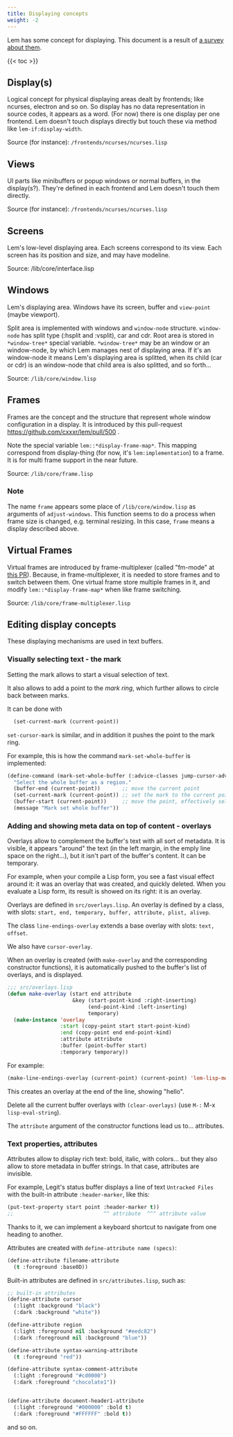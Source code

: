 ```yaml
---
title: Displaying concepts
weight: -2
---
```


Lem has some concept for displaying.
This document is a result of [a survey about them](https://gist.github.com/t-sin/cc0d036e40669395fd41cfd48bb9c997).

{{< toc >}}

## Display(s)

Logical concept for physical displaying areas dealt by frontends; like ncurses, electron and so on.
So display has no data representation in source codes, it appears as a word.
(For now) there is one display per one frontend.
Lem doesn't touch displays directly but touch these via method like `lem-if:display-width`.

Source (for instance): `/frontends/ncurses/ncurses.lisp`

## Views

UI parts like minibuffers or popup windows or normal buffers, in the display(s?).
They're defined in each frontend and Lem doesn't touch them directly.

Source (for instance): `/frontends/ncurses/ncurses.lisp`

## Screens

Lem's low-level displaying area.
Each screens correspond to its view.
Each screen has its position and size, and may have modeline.

Source: /lib/core/interface.lisp

## Windows

Lem's displaying area.
Windows have its screen, buffer and `view-point` (maybe viewport).

Split area is implemented with windows and `window-node` structure.
`window-node` has split type (:hsplit and :vsplit), car and cdr.
Root area is stored in `*window-tree*` special variable.
`*window-tree*` may be an window or an window-node, by which Lem manages nest of displaying area.
If it's an window-node it means Lem's displaying area is splitted,
when its child (car or cdr) is an window-node that child area is also splitted, and so forth...

Source: `/lib/core/window.lisp`

## Frames

Frames are the concept and the structure that represent whole window configuration in a display.
It is introduced by this pull-request https://github.com/cxxxr/lem/pull/500 .

Note the special variable `lem::*display-frame-map*`.
This mapping correspond from display-thing (for now, it's `lem:implementation`) to a frame.
It is for multi frame support in the near future.

Source: `/lib/core/frame.lisp`

### Note

The name `frame` appears some place of `/lib/core/window.lisp` as arguments of `adjust-windows`.
This function seems to do a process when frame size is changed, e.g. terminal resizing.
In this case, `frame` means a display described above.

## Virtual Frames

Virtual frames are introduced by frame-multiplexer (called "fm-mode" at [this PR](https://github.com/cxxxr/lem/pull/501)).
Because, in frame-multiplexer, it is needed to store frames and to switch between them.
One virtual frame store multiple frames in it, and modify `lem::*display-frame-map*` when like frame switching.

Source: `/lib/core/frame-multiplexer.lisp`

## Editing display concepts

These displaying mechanisms are used in text buffers.

### Visually selecting text - the mark

Setting the mark allows to start a visual selection of text.

It also allows to add a point to the *mark ring*, which further allows
to circle back between marks.

It can be done with

```lisp
  (set-current-mark (current-point))
```

`set-cursor-mark` is similar, and in addition it pushes the point to the mark ring.

For example, this is how the command `mark-set-whole-buffer` is implemented:

```lisp
(define-command (mark-set-whole-buffer (:advice-classes jump-cursor-advice)) () ()
  "Select the whole buffer as a region."
  (buffer-end (current-point))       ;; move the current point
  (set-current-mark (current-point)) ;; set the mark to the current point, start visual selection.
  (buffer-start (current-point))     ;; move the point, effectively selecting all text.
  (message "Mark set whole buffer"))
```

### Adding and showing meta data on top of content - overlays

Overlays allow to complement the buffer's text with all sort of
metadata. It is visible, it appears "around" the text (in the left
margin, in the emply line space on the right…), but it isn't part of
the buffer's content. It can be temporary.

For example, when your compile a Lisp form, you see a fast visual
effect around it: it was an overlay that was created, and quickly
deleted. When you evaluate a Lisp form, its result is showed on its
right: it is an overlay.

Overlays are defined in `src/overlays.lisp`. An overlay is defined by
a class, with slots: `start, end, temporary, buffer, attribute, plist,
alivep`.

The class `line-endings-overlay` extends a base overlay with slots: `text, offset`.

We also have `cursor-overlay`.

When an overlay is created (with `make-overlay` and the corresponding
constructor functions), it is automatically pushed to the buffer's
list of overlays, and is displayed.

```lisp
;;; src/overlays.lisp
(defun make-overlay (start end attribute
                     &key (start-point-kind :right-inserting)
                          (end-point-kind :left-inserting)
                          temporary)
  (make-instance 'overlay
                 :start (copy-point start start-point-kind)
                 :end (copy-point end end-point-kind)
                 :attribute attribute
                 :buffer (point-buffer start)
                 :temporary temporary))
```

For example:

```lisp
(make-line-endings-overlay (current-point) (current-point) 'lem-lisp-mode/eval::eval-error-attribute :text "hello")
```
This creates an overlay at the end of the line, showing "hello".

Delete all the current buffer overlays with `(clear-overlays)` (use
`M-:` M-x `lisp-eval-string`).

The `attribute` argument of the constructor functions lead us to… attributes.


### Text properties, attributes

Attributes allow to display rich text: bold, italic, with colors… but
they also allow to store metadata in buffer strings. In that case,
attributes are invisible.

For example, Legit's status buffer displays a line of text `Untracked
Files` with the built-in attribute `:header-marker`, like this:

```lisp
(put-text-property start point :header-marker t))
;;                             ^^ attribute  ^^^ attribute value
```

Thanks to it, we can implement a keyboard shortcut to navigate from
one heading to another.

Attributes are created with `define-attribute name (specs)`:

```lisp
(define-attribute filename-attribute
  (t :foreground :base0D))
```

Built-in attributes are defined in `src/attributes.lisp`, such as:

```lisp
;; built-in attributes
(define-attribute cursor
  (:light :background "black")
  (:dark :background "white"))

(define-attribute region
  (:light :foreground nil :background "#eedc82")
  (:dark :foreground nil :background "blue"))

(define-attribute syntax-warning-attribute
  (t :foreground "red"))

(define-attribute syntax-comment-attribute
  (:light :foreground "#cd0000")
  (:dark :foreground "chocolate1"))


(define-attribute document-header1-attribute
  (:light :foreground "#000000" :bold t)
  (:dark :foreground "#FFFFFF" :bold t))
```

and so on.

